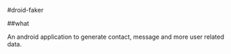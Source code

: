 #droid-faker

##what

An android application to generate contact, message and more user related data.